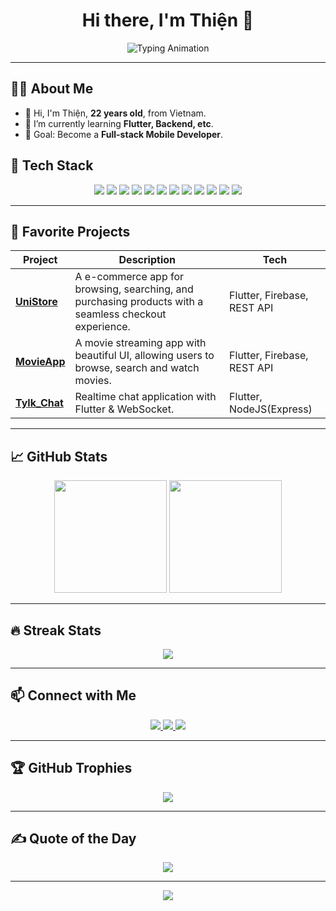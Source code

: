 <!-- Header Animation -->
<h1 align="center">
  Hi there, I'm Thiện 👋
</h1>

<p align="center">
  <img src="https://readme-typing-svg.herokuapp.com?font=Fira+Code&weight=500&size=25&pause=1000&color=FF6B6B&center=true&vCenter=true&width=500&lines=Mobile+Developer;Flutter+%7C+Backend+Lover;Always+Learning+New+Things" alt="Typing Animation" />
</p>

---

## 👨‍💻 About Me
- 👋 Hi, I'm Thiện, **<!--AGE-->22<!--AGE--> years old**, from Vietnam.
- 🌱 I’m currently learning **Flutter, Backend, etc**.
- 🎯 Goal: Become a **Full-stack Mobile Developer**.

## 🚀 Tech Stack
<p align="center">
  <img src="https://img.shields.io/badge/Dart-0175C2?style=for-the-badge&logo=dart&logoColor=white" />
  <img src="https://img.shields.io/badge/Flutter-02569B?style=for-the-badge&logo=flutter&logoColor=white" />
  <img src="https://img.shields.io/badge/Node.js-43853D?style=for-the-badge&logo=node.js&logoColor=white" />
  <img src="https://img.shields.io/badge/PHP-777BB4?style=for-the-badge&logo=php&logoColor=white" />
  <img src="https://img.shields.io/badge/Laravel-FF2D20?style=for-the-badge&logo=laravel&logoColor=white" />
  <img src="https://img.shields.io/badge/MySQL-4479A1?style=for-the-badge&logo=mysql&logoColor=white" />
  <img src="https://img.shields.io/badge/JavaScript-F7DF1E?style=for-the-badge&logo=javascript&logoColor=black" />
  <img src="https://img.shields.io/badge/HTML5-E34F26?style=for-the-badge&logo=html5&logoColor=white" />
  <img src="https://img.shields.io/badge/CSS3-1572B6?style=for-the-badge&logo=css3&logoColor=white" />
  <img src="https://img.shields.io/badge/Firebase-FFCA28?style=for-the-badge&logo=firebase&logoColor=black" />
  <img src="https://img.shields.io/badge/Git-F05032?style=for-the-badge&logo=git&logoColor=white" />
  <img src="https://img.shields.io/badge/GitHub-181717?style=for-the-badge&logo=github&logoColor=white" />
</p>

---

## 🌟 Favorite Projects
| Project | Description | Tech |
|---------|-------------|------|
| [**UniStore**](https://github.com/thienkk25/UniStore) |A e-commerce app for browsing, searching, and purchasing products with a seamless checkout experience. | Flutter, Firebase, REST API |
| [**MovieApp**](https://github.com/thienkk25/MovieApp) | A movie streaming app with beautiful UI, allowing users to browse, search and watch movies. | Flutter, Firebase, REST API |
| [**Tylk_Chat**](https://github.com/thienkk25/Tylk_Chat) | Realtime chat application with Flutter & WebSocket. | Flutter, NodeJS(Express) |

---

## 📈 GitHub Stats
<p align="center">
  <img height="180em" src="https://github-readme-stats.vercel.app/api?username=thienkk25&show_icons=true&theme=radical" />
  <img height="180em" src="https://github-readme-stats.vercel.app/api/top-langs/?username=thienkk25&layout=compact&theme=radical" />
</p>

---

## 🔥 Streak Stats
<p align="center">
  <img src="https://github-readme-streak-stats.herokuapp.com?user=thienkk25&theme=radical&hide_border=true" />
</p>

---

## 📫 Connect with Me
<p align="center">
  <a href="https://www.facebook.com/thiennguyen.dzzz">
    <img src="https://img.shields.io/badge/Facebook-1877F2?style=for-the-badge&logo=facebook&logoColor=white" />
  </a>
  <a href="https://www.linkedin.com/in/thi%E1%BB%87n-nguy%E1%BB%85n-373462286/">
    <img src="https://img.shields.io/badge/LinkedIn-0077B5?style=for-the-badge&logo=linkedin&logoColor=white" />
  </a>
  <a href="mailto:thienkka25@gmail.com">
    <img src="https://img.shields.io/badge/Gmail-D14836?style=for-the-badge&logo=gmail&logoColor=white" />
  </a>
</p>

---

## 🏆 GitHub Trophies
<p align="center">
  <img src="https://github-profile-trophy.vercel.app/?username=thienkk25&theme=radical&no-frame=true&no-bg=true&margin-w=4" />
</p>

---

## ✍️ Quote of the Day
<p align="center">
  <img src="https://quotes-github-readme.vercel.app/api?type=horizontal&theme=radical" />
</p>

---

<p align="center">
  <img src="https://komarev.com/ghpvc/?username=thienkk25&color=blueviolet&style=flat-square&label=Profile+Views" />
</p>
